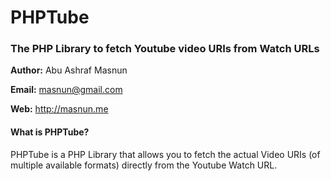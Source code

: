# PHPTube #
### The PHP Library to fetch Youtube video URIs from Watch URLs ###

**Author:** Abu Ashraf Masnun

**Email:** masnun@gmail.com

**Web:** http://masnun.me

#### What is PHPTube? ####
PHPTube is a PHP Library that allows you to fetch the actual Video URIs (of multiple available formats) directly from the Youtube Watch URL.



